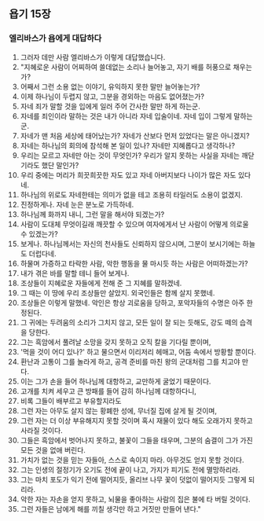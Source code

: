 ## 욥기 15장

### 엘리바스가 욥에게 대답하다
1. 그러자 데만 사람 엘리바스가 이렇게 대답했습니다.
2. "지혜로운 사람이 어찌하여 쓸데없는 소리나 늘어놓고, 자기 배를 허풍으로 채우는가?
3. 어째서 그런 소용 없는 이야기, 유익하지 못한 말만 늘어놓는가?
4. 이제 하나님이 두렵지 않고, 그분을 경외하는 마음도 없어졌는가?
5. 자네 죄가 말할 것을 입에게 일러 주어 간사한 말만 하게 하는군.
6. 자네를 죄인이라 말하는 것은 내가 아니라 자네 입술이네. 자네 입이 그렇게 말하는군.
7. 자네가 맨 처음 세상에 태어났는가? 자네가 산보다 먼저 있었다는 말은 아니겠지?
8. 자네는 하나님의 회의에 참석해 본 일이 있나? 자네만 지혜롭다고 생각하나?
9. 우리는 모르고 자네만 아는 것이 무엇인가? 우리가 알지 못하는 사실을 자네는 깨닫기라도 했단 말인가?
10. 우리 중에는 머리가 희끗희끗한 자도 있고 자네 아버지보다 나이가 많은 자도 있다네.
11. 하나님의 위로도 자네한테는 의미가 없을 테고 조용히 타일러도 소용이 없겠지.
12. 진정하게나. 자네 눈은 분노로 가득하네.
13. 하나님께 화까지 내니, 그런 말을 해서야 되겠는가?
14. 사람이 도대체 무엇이길래 깨끗할 수 있으며 여자에게서 난 사람이 어떻게 의로울 수 있겠는가?
15. 보게나. 하나님께서는 자신의 천사들도 신뢰하지 않으시며, 그분이 보시기에는 하늘도 더럽다네.
16. 하물며 가증하고 타락한 사람, 악한 행동을 물 마시듯 하는 사람은 어떠하겠는가?
17. 내가 겪은 바를 말할 테니 들어 보게나.
18. 조상들이 지혜로운 자들에게 전해 준 그 지혜를 말하겠네.
19. 그 때는 이 땅에 우리 조상들만 살았지. 외국인들은 함께 살지 못했네.
20. 조상들은 이렇게 말했네. 악인은 항상 괴로움을 당하고, 포악자들의 수명은 아주 한정된다.
21. 그 귀에는 두려움의 소리가 그치지 않고, 모든 일이 잘 되는 듯해도, 강도 떼의 습격을 당한다.
22. 그는 흑암에서 풀려날 소망을 갖지 못하고 오직 칼을 기다릴 뿐이며,
23. '먹을 것이 어디 있나?' 하고 물으면서 이리저리 헤매고, 어둠 속에서 방황할 뿐이다.
24. 환난과 고통이 그를 놀라게 하고, 공격 준비를 마친 왕의 군대처럼 그를 치고야 만다.
25. 이는 그가 손을 들어 하나님께 대항하고, 교만하게 굴었기 때문이다.
26. 고개를 치켜 세우고 큰 방패를 들어 감히 하나님께 대항하다니,
27. 비록 그들이 배부르고 부유할지라도
28. 그런 자는 아무도 살지 않는 황폐한 성에, 무너질 집에 살게 될 것이며,
29. 그런 자는 더 이상 부유해지지 못할 것이며 혹시 재물이 있다 해도 오래가지 못하고 사라질 것이다.
30. 그들은 흑암에서 벗어나지 못하고, 불꽃이 그들을 태우며, 그분의 숨결이 그가 가진 모든 것을 없애 버린다.
31. 가치가 없는 것을 믿는 자들아, 스스로 속이지 마라. 아무것도 얻지 못할 것이다.
32. 그는 인생의 절정기가 오기도 전에 끝이 나고, 가지가 피기도 전에 멸망하리라.
33. 그는 마치 포도가 익기 전에 떨어지듯, 올리브 나무 꽃이 덧없이 떨어지듯 그렇게 되리라.
34. 악한 자는 자손을 얻지 못하고, 뇌물을 좋아하는 사람의 집은 불에 타 버릴 것이다.
35. 그런 자들은 남에게 해를 끼칠 생각만 하고 거짓만 만들어 낸다."